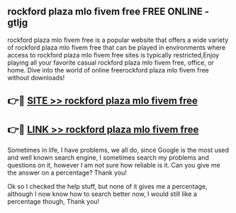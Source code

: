 ## rockford plaza mlo fivem free FREE ONLINE - gtljg

rockford plaza mlo fivem free is a popular website that offers a wide variety of rockford plaza mlo fivem free that can be played in environments where access to rockford plaza mlo fivem free sites is typically restricted,Enjoy playing all your favorite casual rockford plaza mlo fivem free, office, or home. Dive into the world of online freerockford plaza mlo fivem free without downloads!

## 👉🔴 [SITE >> rockford plaza mlo fivem free](http://news.freeplayer.one?title=rockford_plaza_mlo_fivem_free&ref=FRRE)

## 👉🔴 [LINK >> rockford plaza mlo fivem free](http://news.freeplayer.one?title=rockford_plaza_mlo_fivem_free&ref=FREE)

Sometimes in life, I have problems, we all do, since Google is the most used and well known search engine, I sometimes search my problems and questions on it, however I am not sure how reliable is it. Can you give me the answer on a percentage? Thank you!

Ok so I checked the help stuff, but none of it gives me a percentage, although I now know how to search better now, I would still like a percentage though, Thank you!